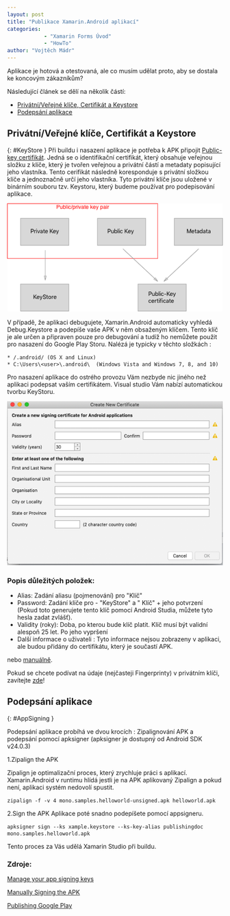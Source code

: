 ```yaml
---
layout: post
title: "Publikace Xamarin.Android aplikací" 
categories:
            - "Xamarin Forms Úvod"
            - "HowTo"
author: "Vojtěch Mádr"
---
```


Aplikace je hotová a otestovaná, ale co musím udělat proto, aby se dostala ke koncovým zákazníkům?

<!--excerpt-->

Následující článek se dělí na několik částí:
- [Privátní/Veřejné klíče, Certifikát a Keystore](#KeyStore)
- [Podepsání aplikace](#AppSigning)


## Privátní/Veřejné klíče, Certifikát a Keystore
{: #KeyStore }
Při buildu i nasazení aplikace je potřeba k APK připojit [Public-key certifikát](https://developer.android.com/studio/publish/app-signing). Jedná se o identifikační certifikát, který obsahuje veřejnou složku z klíče, který je tvořen veřejnou a privátní částí a metadaty popisující jeho vlastníka. Tento cerifikát následně koresponduje s privátní složkou klíče a jednoznačně určí jeho vlastníka. Tyto privátní klíče jsou uložené v binárním souboru tzv. Keystoru, který budeme používat pro podepisování aplikace.

![Cert](/assets/posts/courses/2018-12-08-PublicationAndroid/Screenshot-03.png)



V případě, že aplikaci debugujete, Xamarin.Android automaticky vyhledá Debug.Keystore a podepíše vaše APK v něm obsaženým klíčem. Tento klíč je ale určen a připraven pouze pro debugování a tudíž ho nemůžete použit pro nasazení do Google Play Storu.
Nalézá je typicky v těchto složkách :

```
* /.android/ (OS X and Linux)
* C:\Users\<user>\.android\  (Windows Vista and Windows 7, 8, and 10)
```

Pro nasazení aplikace do ostrého provozu Vám nezbyde nic jiného než aplikaci podepsat vaším certifikátem. Visual studio Vám nabízí automatickou tvorbu KeyStoru.

![KeyStoreEditor](/assets/posts/courses/2018-12-08-PublicationAndroid/Screenshot-02.png)

### Popis důležitých položek:

* Alias: Zadání aliasu (pojmenování) pro "Klíč"
* Password: Zadání klíče pro - "KeyStore" a " Klíč" + jeho potvrzení (Pokud toto generujete tento klíč pomocí Android Studia, můžete tyto hesla zadat zvlášť).
* Validity (roky): Doba, po kterou bude klíč platit. Klíč musí být validní alespoň 25 let. Po jeho vypršení 
* Další informace o uživateli : Tyto informace nejsou zobrazeny v aplikaci, ale budou přidány do certifikátu, který je součastí APK.


nebo [manuálně](https://docs.microsoft.com/en-us/xamarin/android/deploy-test/signing/manually-signing-the-apk#Sign_the_APK_with_jarsigner).


Pokud se chcete podívat na údaje (nejčasteji Fingerprinty) v privátním klíči, zavítejte [zde](https://docs.microsoft.com/en-us/xamarin/android/deploy-test/signing/keystore-signature?tabs=macos)!

## Podepsání aplikace
{: #AppSigning }

Podepsání aplikace probíhá ve dvou krocích : Zipalignování APK a podepsání pomocí apksigner
(apksigner je dostupný od Android SDK v24.0.3)


1.Zipalign the APK 

Zipalign je optimalizační proces, který zrychluje práci s aplikací. Xamarin.Android v runtimu hlídá jestli je na APK aplikovaný Zipalign a pokud není, aplikaci systém nedovolí spustit.
```
zipalign -f -v 4 mono.samples.helloworld-unsigned.apk helloworld.apk
```

2.Sign the APK
Aplikace poté snadno podepíšete pomocí appsigneru.
```
apksigner sign --ks xample.keystore --ks-key-alias publishingdoc mono.samples.helloworld.apk
```

Tento proces za Vás udělá Xamarin Studio při buildu.



### Zdroje:

[Manage your app signing keys](https://support.google.com/googleplay/android-developer/answer/7384423?hl=en)

[Manually Signing the APK](https://docs.microsoft.com/en-us/xamarin/android/deploy-test/signing/manually-signing-the-apk#Sign_the_APK_with_jarsigner)

[Publishing Google Play](https://docs.microsoft.com/en-us/xamarin/android/deploy-test/publishing/publishing-to-google-play/?tabs=macos)